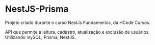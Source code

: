 # NestJS-Prisma

Projeto criado durante o curso NestJs Fundamentos, da HCode Cursos. 

API que permite a leitura, cadastro, atualização e exclusão de usuários. Utilizando mySQL, Prisma, NestJS.


